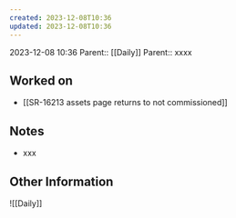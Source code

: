 ```yaml
---
created: 2023-12-08T10:36
updated: 2023-12-08T10:36
---
```

2023-12-08 10:36
Parent:: [[Daily]] 
Parent:: xxxx
## Worked on

- [[SR-16213 assets page returns to not commissioned]]

## Notes

- xxx

## Other Information

![[Daily]]
